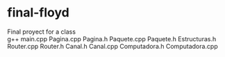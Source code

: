 # final-floyd
Final proyect for a class\
g++ main.cpp Pagina.cpp Pagina.h Paquete.cpp Paquete.h Estructuras.h Router.cpp Router.h Canal.h Canal.cpp Computadora.h Computadora.cpp
